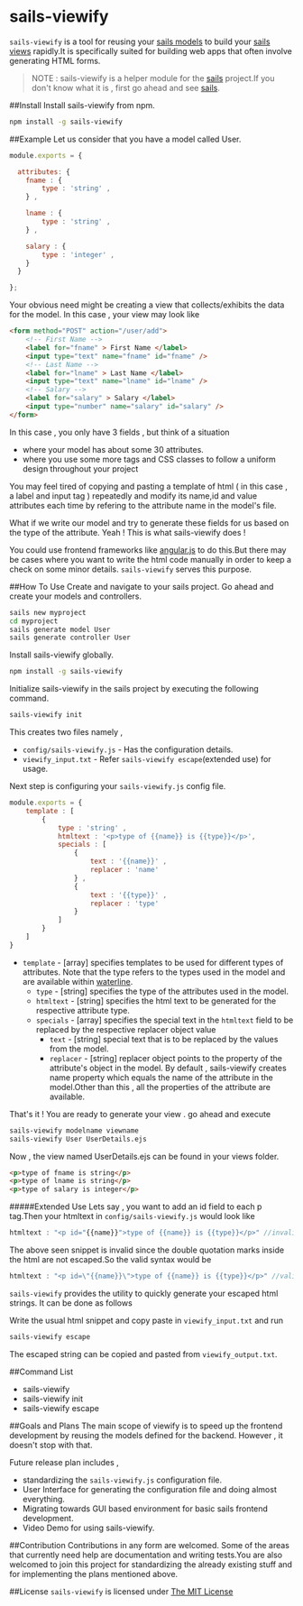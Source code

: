 sails-viewify
=============
``sails-viewify`` is a tool for reusing your [sails models](http://sailsjs.org/#/documentation/reference/waterline/models) to build your [sails views](http://sailsjs.org/#/documentation/concepts/Views) rapidly.It is specifically suited for building web apps that often involve generating HTML forms.

>NOTE : sails-viewify is a helper module for the [sails](npmjs.com/package/sails) project.If you don't know what it is , first go ahead and see [sails](npmjs.com/package/sails).

##Install
Install sails-viewify from npm.

```bash
npm install -g sails-viewify
```

##Example 
Let us consider that you have a model called User.

```javascript 
module.exports = {

  attributes: {
  	fname : {
  		type : 'string' ,
  	} ,

  	lname : {
  		type : 'string' ,
  	} ,

  	salary : {
  		type : 'integer' ,
  	} 
  }

};

```
Your obvious need might be creating a view that collects/exhibits the data for the model. In this case , your view may look like

```html 
<form method="POST" action="/user/add"> 
	<!-- First Name -->
	<label for="fname" > First Name </label>
	<input type="text" name="fname" id="fname" />
	<!-- Last Name -->
	<label for="lname" > Last Name </label>
	<input type="text" name="lname" id="lname" />
	<!-- Salary -->
	<label for="salary" > Salary </label>
	<input type="number" name="salary" id="salary" />
</form>
```
In this case , you only have 3 fields , but think of a situation 
- where your model has about some 30 attributes. 
- where you use some more tags and CSS classes to follow a uniform design throughout your project

You may feel tired of copying and pasting a template of html ( in this case , a label and input tag ) repeatedly and modify its name,id and value attributes each time by refering to the attribute name in the model's file.

What if we write our model and try to generate these fields for us based on the type of the attribute. Yeah ! This is what sails-viewify does !

You could use frontend frameworks like [angular.js](https://angularjs.org) to do this.But there may be cases where you want to write the html code manually in order to keep a check on some minor details. ``sails-viewify`` serves this purpose.

##How To Use 
Create and navigate to your sails project. Go ahead and create your models and controllers.

```bash
sails new myproject 
cd myproject
sails generate model User
sails generate controller User 
```
Install sails-viewify globally.
```bash
npm install -g sails-viewify
```

Initialize sails-viewify in the sails project by executing the following command.
```bash
sails-viewify init
```
This creates two files namely , 
- ``config/sails-viewify.js`` - Has the configuration details.
- ``viewify_input.txt`` - Refer ```sails-viewify escape```(extended use) for usage.
	
Next step is configuring your ``sails-viewify.js`` config file.
```javascript
module.exports = { 
	template : [
		{
			type : 'string' ,
			htmltext : '<p>type of {{name}} is {{type}}</p>',
			specials : [
				{
					text : '{{name}}' ,
					replacer : 'name'
				} ,
				{
					text : '{{type}}' ,
					replacer : 'type'
				}
			]
		} 
	]
}
```

- ``template`` - [array] specifies templates to be used for different types of attributes. Note that the type refers to the types used in the model and are available within [waterline](npmjs.com/package/waterline).
	- ``type`` - [string] specifies the type of the attributes used in the model.
	- ``htmltext`` - [string] specifies the html text to be generated for the respective attribute type.
	- ``specials`` - [array] specifies the special text in the ``htmltext`` field to be replaced by the respective replacer object value
		- ``text`` - [string] special text that is to be replaced by the values from the model.
		-  ``replacer`` - [string] replacer object points to the property of the attribute's object in the model. By default , sails-viewify creates name property which equals the name of the attribute in the model.Other than this , all the properties of the attribute are available.

That's it ! You are ready to generate your view . go ahead and execute 
```bash
sails-viewify modelname viewname
sails-viewify User UserDetails.ejs
```

Now , the view named UserDetails.ejs can be found in your views folder.
```html
<p>type of fname is string</p>
<p>type of lname is string</p>
<p>type of salary is integer</p>
```

#####Extended Use
Lets say , you want to add an id field to each p tag.Then your htmltext in ``config/sails-viewify.js`` would look like
```javascript
htmltext : "<p id="{{name}}">type of {{name}} is {{type}}</p>" //invalid 
```
The above seen snippet is invalid since the double quotation marks inside the html are not escaped.So the valid syntax would be 
```javascript
htmltext : "<p id=\"{{name}}\">type of {{name}} is {{type}}</p>" //valid 
```
``sails-viewify`` provides the utility to quickly generate your escaped html strings. It can be done as follows

Write the usual html snippet and copy paste in ``viewify_input.txt`` and run 
```bash
sails-viewify escape
```
The escaped string can be copied and pasted from ``viewify_output.txt``.

##Command List 
- sails-viewify 
- sails-viewify init
- sails-viewify escape

##Goals and Plans 
The main scope of viewify is to speed up the frontend development by reusing the models defined for the backend. However , it doesn't stop with that.

Future release plan includes ,
- standardizing the ``sails-viewify.js`` configuration file.
- User Interface for generating the configuration file and doing almost everything.
- Migrating towards GUI based environment for basic sails frontend development.
- Video Demo for using sails-viewify.

##Contribution
Contributions in any form are welcomed. Some of the areas that currently need help are documentation and writing tests.You are also welcomed to join this project for standardizing the already existing stuff and for implementing the plans mentioned above.

##License
``sails-viewify`` is licensed under [The MIT License](https://github.com/scriptnull/compilex/blob/master/License.md)
